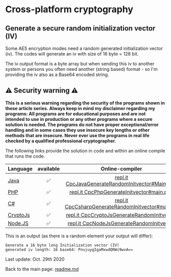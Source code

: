 Cross-platform cryptography
===============

Generate a secure random initialization vector (IV)
---------------

Some AES encryption modes need a random generated initialization vector (iv). The codes will generate an iv with size of 16 byte = 128 bit.

The iv output format is a byte array but when sending this iv to another system or persons you often need another (string based) format - so I'm providing the iv also as a Base64 encoded string.

:warning: Security warning :warning:
---------------

**This is a serious warning regarding the security of the programs shown in these article series.  Always keep in mind my disclaimer regarding my programs: All programs are for educational purposes and are not intended to use in production or any other programs where a  secure solution is needed. The programs do not have proper exceptional/error handling and in some cases they use insecure key lengths or other methods that are insecure. Never ever use the programs in real life checked by a qualified professional cryptographer.**

The following links provide the solution in code and within an online compile that runs the code.

| Language | available | Online-compiler
| ------ | :---: | :----: |
| [Java](GenerateInitvector/Main.java) | :white_check_mark: | [repl.it CpcJavaGenerateRandomInitvector#Main.java](https://repl.it/@javacrypto/CpcJavaGenerateRandomInitvector#Main.java/)
| [PHP](GenerateInitvector/generateinitvector.md) | :white_check_mark: | [repl.it CpcPhpGenerateInitvector#main.php](https://repl.it/@javacrypto/CpcPhpGenerateInitvector#main.php/)
| [C#](GenerateInitvector/GenerateRandomInitvector.cs) | :white_check_mark: | [repl.it CpcCsharpGenerateRandomInitvector#main.cs](https://repl.it/@javacrypto/CpcCsharpGenerateRandomInitvector#main.cs/)
| [CryptoJs](GenerateInitvector/GenerateRandomInitvector.cryptoJs) | :white_check_mark: | [repl.it CpcCryptoJsGenerateRandomInitvector](https://repl.it/@javacrypto/CpcCryptoJsGenerateRandomInitvector/)
| [Node.JS](GenerateInitvector/GenerateRandomInitvector.nodeJs) | :white_check_mark: | [repl.it CpcNodeJsGenerateRandomInitvector](https://repl.it/@javacrypto/CpcNodeJsGenerateRandomInitvector/)

This is an output (as there is a random element your output will differ):

```plaintext
Generate a 16 byte long Initialization vector (IV)
generated iv length: 16 base64: PnujuygIgaMxwdQRWz9wvA==
```


Last update: Oct. 29th 2020

Back to the main page: [readme.md](readme.md)